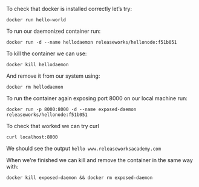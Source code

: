 To check that docker is installed correctly let’s try: 
```
docker run hello-world
```

To run our daemonized container run:
```
docker run -d --name hellodaemon releaseworks/hellonode:f51b051
```

To kill the container we can use:
```
docker kill hellodaemon
```
And remove it from our system using:
```
docker rm hellodaemon
```

To run the container again exposing port 8000 on our local machine run:
```
docker run -p 8000:8000 -d --name exposed-daemon releaseworks/hellonode:f51b051
```

To check that worked we can try curl
```
curl localhost:8000
```

We should see the output `hello www.releaseworksacademy.com`

When we're finished we can kill and remove the container in the same way with:
```
docker kill exposed-daemon && docker rm exposed-daemon
```



